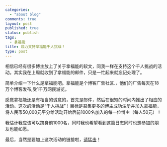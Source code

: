 ```yaml
--- 
categories: 
  - "about blog"
comments: true
layout: post
published: true
status: publish
tags: 
  - 拿福能
title: 鼎力支持拿福能千人挑战！
type: post
---
```

相信已经有很多博主放上了关于拿福能的软文，同我一样在支持这个千人挑战的活动。其实我在上周就收到了拿福能的邮件，只是一忙起来就忘记处理了。  

简单介绍一下什么是拿福能吧。拿福能是个博客广吿社区.，他们的广告每天在18万个博客发布,受1千万网民游览。  

感觉拿福能还是有相当的诚意的，首先是邮件，然后在很短的时间内推出了相应的活动。这次的活动是“千人挑战”！目标是召集更多的博主成功注册并加入拿福能，将人民币50,000元平分给活动开始后前1000名加入的每一位博主（每人50元）！  

我估计我应该可以跻身前1000名，同时我也希望看到这篇日志同时也想参加的朋友也能如愿。  

最后，当然是要加上这次活动的链接啦，<a href="http://www.nuffnang.com.cn/blog/2011/05/23/challenge-1000" target="_blank">请猛击</a>！
